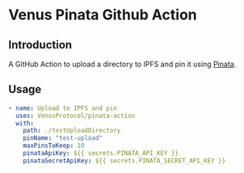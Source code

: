 # Venus Pinata Github Action

## Introduction

A GitHub Action to upload a directory to IPFS and pin it using [Pinata](https://pinata.cloud).

## Usage

```yaml
- name: Upload to IPFS and pin
  uses: VenusProtocol/pinata-action
  with:
    path: ./testUploadDirectory
    pinName: "test-upload"
    maxPinsToKeep: 10
    pinataApiKey: ${{ secrets.PINATA_API_KEY }}
    pinataSecretApiKey: ${{ secrets.PINATA_SECRET_API_KEY }}
```
